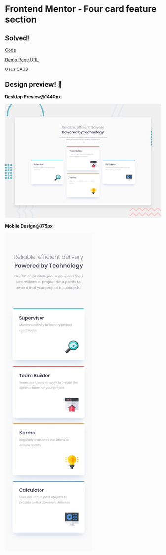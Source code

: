 # Frontend Mentor - Four card feature section

## Solved! 

[Code](https://github.com/natarajchakraborty/four-card-feature-section)

[Demo Page URL](https://natarajchakraborty.github.io/four-card-feature-section/)

[Uses SASS](https://github.com/sass/sass)

## Design preview! 👋

**Desktop Preview@1440px**

![Desktop](./design/desktop-preview.jpg)

**Mobile Design@375px**

![Mobile](./design/mobile-design.jpg)
